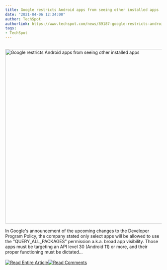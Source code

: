 ```yaml
---
title: Google restricts Android apps from seeing other installed apps
date: "2021-04-06 12:34:00"
author: TechSpot
authorlink: https://www.techspot.com/news/89187-google-restricts-android-apps-seeing-other-installed-apps.html
tags:
- TechSpot
---
```

<a href="https://www.techspot.com/news/89187-google-restricts-android-apps-seeing-other-installed-apps.html" target="_blank"><img src="https://static.techspot.com/images2/news/ts3_thumbs/2021/04/2021-04-05-ts3_thumbs-c74.jpg" width="800" height="560" style="padding: 15px 0" title="Google restricts Android apps from seeing other installed apps" /></a><br />In Google's announcement of the upcoming changes to the Developer Program Policy, the company stated only select apps will be allowed to use the "QUERY_ALL_PACKAGES" permission a.k.a. broad app visibility. Those apps must be targeting an API level 30 (Android 11) or more, and their proper functioning must be dictated...<br /><br /><a href="https://www.techspot.com/news/89187-google-restricts-android-apps-seeing-other-installed-apps.html"><img src="https://static.techspot.com/images/rss/rss_buttons_01.png" border="0" alt="Read Entire Article" /></a><a href="https://www.techspot.com/news/89187-google-restricts-android-apps-seeing-other-installed-apps.html#comments"><img src="https://static.techspot.com/images/rss/rss_buttons_02.png" border="0" alt="Read Comments" /></a><br /><br />